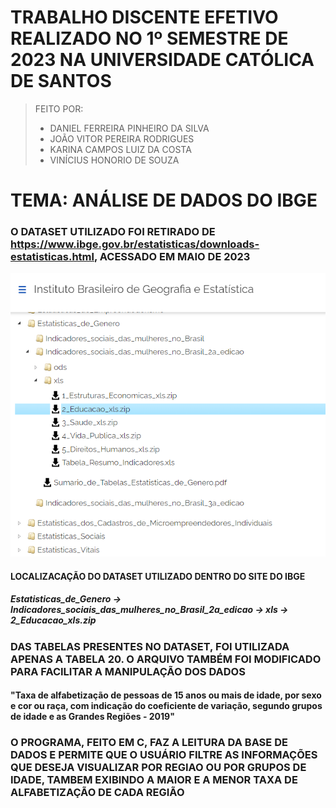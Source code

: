 # TRABALHO DISCENTE EFETIVO REALIZADO NO 1º SEMESTRE DE 2023 NA UNIVERSIDADE CATÓLICA DE SANTOS
> FEITO POR:
> * DANIEL FERREIRA PINHEIRO DA SILVA
> * JOÃO VITOR PEREIRA RODRIGUES
> * KARINA CAMPOS LUIZ DA COSTA
> * VINÍCIUS HONORIO DE SOUZA

# TEMA: ANÁLISE DE DADOS DO IBGE
### O DATASET UTILIZADO FOI RETIRADO DE https://www.ibge.gov.br/estatisticas/downloads-estatisticas.html, ACESSADO EM MAIO DE 2023
![Localização do dataset utilizado dentro do site](image.png)
#### LOCALIZACAÇÃO DO DATASET UTILIZADO DENTRO DO SITE DO IBGE
##### Estatisticas_de_Genero -> Indicadores_sociais_das_mulheres_no_Brasil_2a_edicao -> xls -> 2_Educacao_xls.zip
### DAS TABELAS PRESENTES NO DATASET, FOI UTILIZADA APENAS A TABELA 20. O ARQUIVO TAMBÉM FOI MODIFICADO PARA FACILITAR A MANIPULAÇÃO DOS DADOS
#### "Taxa de alfabetização de pessoas de 15 anos ou mais de idade, por sexo e cor ou raça, com indicação do coeficiente de variação, segundo grupos de idade e as Grandes Regiões - 2019"
### O PROGRAMA, FEITO EM C, FAZ A LEITURA DA BASE DE DADOS E PERMITE QUE O USUÁRIO FILTRE AS INFORMAÇÕES QUE DESEJA VISUALIZAR POR REGIAO OU POR GRUPOS DE IDADE, TAMBEM EXIBINDO A MAIOR E A MENOR TAXA DE ALFABETIZAÇÃO DE CADA REGIÃO
